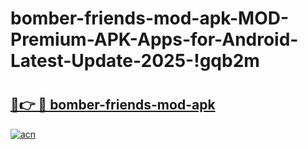 # bomber-friends-mod-apk-MOD-Premium-APK-Apps-for-Android-Latest-Update-2025-!gqb2m

# <h2><a href="https://73lnm7.esa.edu.pl?title=bomber-friends-mod-apk&ref=gqb2m">🔗👉 🔴 bomber-friends-mod-apk</a></h2>

[![acn](https://github.com/user-attachments/assets/0f9c940e-d8b0-45ae-aac7-cd30a18b3e1c)](https://73lnm7.esa.edu.pl?title=bomber-friends-mod-apk&ref=gqb2m)

